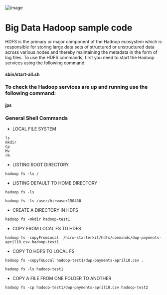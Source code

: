 ![image](https://user-images.githubusercontent.com/115451707/196919992-edcfea8b-e3f6-4f35-9398-43be66b5622d.png)
# Big Data Hadoop sample code

HDFS is the primary or major component of the Hadoop ecosystem which is responsible for storing large data sets of structured or unstructured data across various nodes and thereby maintaining the metadata in the form of log files. 
To use the HDFS commands, first you need to start the Hadoop services using the following command:

#### sbin/start-all.sh

### To check the Hadoop services are up and running use the following command:

#### jps


### General Shell Commands
 - LOCAL FILE SYSTEM
```
ls
mkdir
Cp
Mv
rm

```
 -  LISTING ROOT DIRECTORY
 ```
 hadoop fs -ls /

 ```
 - LISTING DEFAULT TO HOME DIRECTORY
 ```
 hadoop fs -ls
 ```
  ```
 hadoop fs -ls /user/hirwuser150430
 ```
 
 - CREATE A DIRECTORY IN HDFS 
 ```
 hadoop fs -mkdir hadoop-test1
 ```
- COPY FROM LOCAL FS TO HDFS
```
hadoop fs -copyFromLocal  /hirw-starterkit/hdfs/commands/dwp-payments-april10.csv hadoop-test1
```
- COPY TO HDFS TO LOCAL FS
```
hadoop fs -copyToLocal hadoop-test1/dwp-payments-april10.csv .
```
```
hadoop fs -ls hadoop-test1
```

- COPY A FILE FROM ONE FOLDER TO ANOTHER
```
hadoop fs -cp hadoop-test1/dwp-payments-april10.csv hadoop-test2
```
